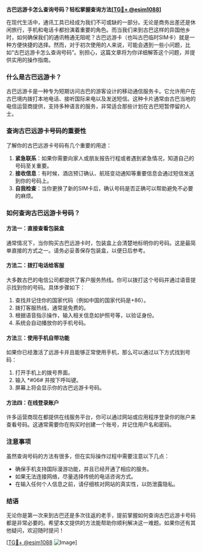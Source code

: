 **古巴远游卡怎么查询号码？轻松掌握查询方法[[TG💪+ @esim1088](https://t.me/s/esim1088)]**

在现代生活中，通讯工具已经成为我们不可或缺的一部分。无论是商务出差还是休闲旅行，手机和电话卡都扮演着重要的角色。而当我们来到古巴这样的异国他乡时，如何确保我们的通讯畅通无阻呢？古巴远游卡（也叫古巴临时SIM卡）就是一种方便快捷的选择。然而，对于初次使用的人来说，可能会遇到一些小问题，比如“古巴远游卡怎么查询号码”。别担心，这篇文章将为你详细解答这个问题，并提供实用的操作指南。

### 什么是古巴远游卡？

古巴远游卡是一种专为短期访问古巴的游客设计的移动通信服务卡。它允许用户在古巴境内拨打本地电话、接听国际来电以及发送短信。这种卡片通常由古巴当地的电信运营商提供，支持多种语言的服务，非常适合那些计划在古巴短暂停留的人士。

### 查询古巴远游卡号码的重要性

了解你的古巴远游卡号码有几个重要的用途：

1. **紧急联系**：如果你需要向家人或朋友报告行程或者遇到紧急情况，知道自己的号码至关重要。
2. **接收信息**：有时候，酒店预订确认、航班变动通知等重要信息会通过短信发送到你的号码上。
3. **自我检查**：当你更换了新的SIM卡后，确认号码是否正确可以帮助避免不必要的麻烦。

### 如何查询古巴远游卡号码？

#### 方法一：直接查看包装盒

通常情况下，当你购买古巴远游卡时，包装盒上会清楚地标明你的号码。这是最简单直接的方式之一。请务必妥善保存包装盒，以便日后参考。

#### 方法二：拨打电话给客服

大多数古巴的电信公司都提供了客户服务热线。你可以拨打这个号码并通过语音提示找到你的号码。具体步骤如下：

1. 查找并记住你的国家代码（例如中国的国家代码是+86）。
2. 拨打客服热线，通常是免费的。
3. 根据语音指示操作，输入相关信息如护照号等，以验证身份。
4. 系统会自动播放你的手机号码。

#### 方法三：使用手机自带功能

如果你已经激活了远游卡并且能够正常使用手机，那么可以通过以下方式找到号码：

1. 打开手机上的拨号界面。
2. 输入 *#06# 并按下呼叫键。
3. 屏幕上将会显示你的古巴远游卡号码。

#### 方法四：在线登录账户

许多运营商现在都提供在线服务平台，你可以通过网站或应用程序登录你的账户来查看号码。这通常需要你在购买时创建一个账号，并记住用户名和密码。

### 注意事项

虽然查询号码的方法有很多，但在实际操作过程中需要注意以下几点：

- 确保手机支持国际漫游功能，并且已经开通了相应的服务。
- 如果无法连接网络，尽量选择传统的电话咨询方式。
- 在输入任何个人信息之前，请仔细核对网站的真实性，以防泄露隐私。

### 结语

无论你是第一次来到古巴还是多次往返的老手，提前掌握如何查询古巴远游卡号码都是非常必要的。希望本文提供的方法能帮助你顺利解决这一难题。如果你还有其他疑问，欢迎随时提问！

[[TG💪+ @esim1088](https://t.me/s/esim1088) ![Image](https://i.postimg.cc/4NQfJmqS/Snipaste-2025-05-13-00-14-12.png)]